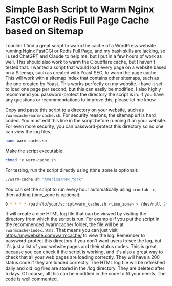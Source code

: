 # Simple Bash Script to Warm Nginx FastCGI or Redis Full Page Cache based on Sitemap
I couldn't find a great script to warm the cache of a WordPress website running Nginx FastCGI or Redis Full Page, and my bash skills are lacking, so I used ChatGPT and Claude to help me, but I put in a few hours of work as well. This should also work to warm the Cloudflare cache, but I haven't tested that. I wanted a script that would load every page on a website based on a Sitemap, such as created with Yoast SEO, to warm the page cache. This will work with a sitemap index that contains other sitemaps, such as the one created by Yoast. This works perfectly on my website. I have it set to load one page per second, but this can easily be modified. I also highly recommend you password-protect the directory the script is in. If you have any questions or recommendations to improve this, please let me know.

Copy and paste this script to a directory on your website, such as `/warmcache/warm-cache.sh`. For security reasons, the sitemap url is hard coded. You must edit this line in the script before running it on your website. For even more security, you can password-protect this directory so no one can view the log files.

```bash
nano warm-cache.sh
```

Make the script executable:

```bash
chmod +x warm-cache.sh
```

For testing, run the script directly using (time_zone is optional):

```bash
./warm-cache.sh "America/New_York"
```

You can set the script to run every hour automatically using `crontab -e`, then adding (time_zone is optional):

```bash
0 * * * * /path/to/your/script/warm_cache.sh <time_zone> > /dev/null 2>&1
```

It will create a nice HTML log file that can be viewed by visiting the directory from which the script is run. For example if you put the script in the recommended /warmcache/ folder, the file will be at `/warmcache/index.html`. That means you can just visit https://mywebsite.com/warmcache/ to view the log. Remember to password-protect this directory if you don't want users to see the log, but it's just a list of your website pages and their status codes. This is great because you can check if the script is working, and it's also a great way to check that all your web pages are loading correctly. They will have a 200 status code if they are loaded correctly. The HTML log file will be refreshed daily and old log files are stored in the /log directory. They are deleted after 5 days. Of course, all this can be modified in the code to fit your needs. The code is well commented.
